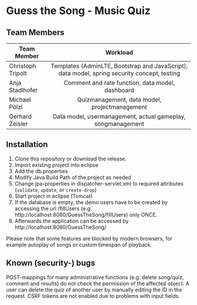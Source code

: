 # Guess the Song - Music Quiz
## Team Members

| Team Member       | Workload                                                              |
| ------------------|:---------------------------------------------------------------------:|
| Christoph Tripolt | Templates (AdminLTE, Bootstrap and JavaScript), data model, spring security concept, testing                       |
| Anja Stadlhofer   | Comment and rate function, data model, dashboard                      |
| Michael Pölzl     | Quizmanagement, data model, projectmanagement                                |
| Gerhard Zeisler   | Data model, usermanagement, actual gameplay, songmanagement           |

## Installation
1. Clone this repository or download the release.
2. Import existing project into eclipse
3. Add the db.properties
4. Modify Java Build Path of the project as needed
5. Change jpa-properties in dispatcher-servlet.xml to required attributes (``validate``, ``update``, or ``create-drop``)
6. Start project in eclipse (Tomcat)
7. If the database is empty, the demo users have to be created by accessing the url /fillUsers (e.g. http://localhost:8080/GuessTheSong/fillUsers) only ONCE.
8. Afterwards the application can be accessed by http://localhost:8080/GuessTheSong/

Please note that some features are blocked by modern browsers, for example autoplay of songs or custom timespan of playback.

## Known (security-) bugs
POST-mappings for many administrative functions (e.g. delete song/quiz, comment and results) do not check the permission of the affected object. A user can delete the quiz of another user by manually editing the ID in the request.
CSRF tokens are not enabled due to problems with input fields.

